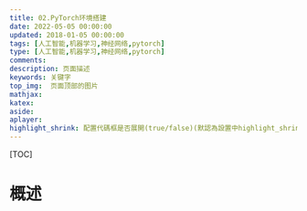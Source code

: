 ```yaml
---
title: 02.PyTorch环境搭建
date: 2022-05-05 00:00:00
updated: 2018-01-05 00:00:00
tags: [人工智能,机器学习,神经网络,pytorch]
type: [人工智能,机器学习,神经网络,pytorch]
comments:
description: 页面描述
keywords: 关键字
top_img:  页面顶部的图片
mathjax:
katex:
aside: 
aplayer:
highlight_shrink: 配置代碼框是否展開(true/false)(默認為設置中highlight_shrink的配置)
---
```


[TOC]

# 概述

